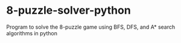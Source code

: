 # 8-puzzle-solver-python
Program to solve the 8-puzzle game using BFS, DFS, and A* search algorithms in python
